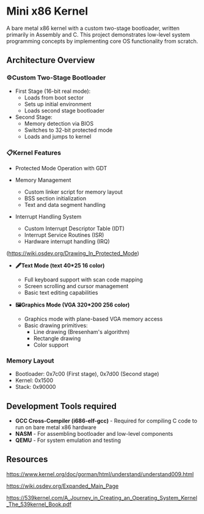 # Mini x86 Kernel

A bare metal x86 kernel with a custom two-stage bootloader, written primarily in Assembly and C. This project demonstrates low-level system programming concepts by implementing core OS functionality from scratch.

## Architecture Overview

### ⚙️Custom Two-Stage Bootloader
- First Stage (16-bit real mode):
  - Loads from boot sector
  - Sets up initial environment
  - Loads second stage bootloader
- Second Stage:
  - Memory detection via BIOS
  - Switches to 32-bit protected mode
  - Loads and jumps to kernel

### 📋Kernel Features

- Protected Mode Operation with GDT
- Memory Management
  - Custom linker script for memory layout
  - BSS section initialization
  - Text and data segment handling

- Interrupt Handling System
  - Custom Interrupt Descriptor Table (IDT)
  - Interrupt Service Routines (ISR)
  - Hardware interrupt handling (IRQ)
 
(https://wiki.osdev.org/Drawing_In_Protected_Mode)
- **🖋️Text Mode (text 40*25 16 color)** 
  - Full keyboard support with scan code mapping
  - Screen scrolling and cursor management
  - Basic text editing capabilities
    
- **🖼️Graphics Mode (VGA 320*200 256 color)**
  - Graphics mode with plane-based VGA memory access
  - Basic drawing primitives:
    - Line drawing (Bresenham's algorithm)
    - Rectangle drawing
    - Color support
      
### Memory Layout
- Bootloader: 0x7c00 (First stage), 0x7d00 (Second stage)
- Kernel: 0x1500
- Stack: 0x90000


## Development Tools required
- **GCC Cross-Compiler (i686-elf-gcc)** - Required for compiling C code to run on bare metal x86 hardware
- **NASM** - For assembling bootloader and low-level components
- **QEMU** - For system emulation and testing

## Resources

 <https://www.kernel.org/doc/gorman/html/understand/understand009.html>
 
 <https://wiki.osdev.org/Expanded_Main_Page>
 
 <https://539kernel.com/A_Journey_in_Creating_an_Operating_System_Kernel_The_539kernel_Book.pdf>
